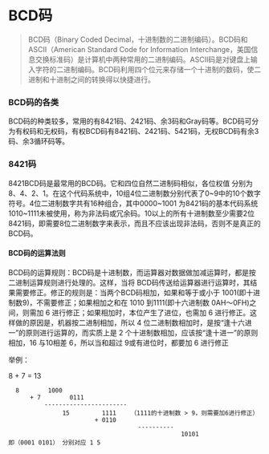 # BCD码
> BCD码（Binary Coded Decimal，十进制数的二进制编码）。BCD码和ASCII（American Standard Code for Information Interchange，美国信息交换标准码）是计算机中两种常用的二进制编码。ASCII码是对键盘上输入字符的二进制编码。BCD码利用四个位元来存储一个十进制的数码，使二进制和十进制之间的转换得以快捷进行。


### BCD码的各类
BCD码的种类较多，常用的有8421码、2421码、余3码和Gray码等。BCD码可分为有权码和无权码，有权BCD码有8421码、2421码、5421码，无权BCD码有余3码、余3循环码等。

### 8421码
8421BCD码是最常用的BCD码。它和四位自然二进制码相似，各位权值 分别为8、4、2、1。在这个代码系统中，10组4位二进制数分别代表了0~9中的10个数字符号。4位二进制数字共有16种组合，其中0000~1001 为8421码的基本代码系统1010~1111未被使用，称为非法码或冗余码。10以上的所有十进制数至少需要2位8421码，即需要8位二进制数字来表示，而且不应该出现非法码，否则不是真正的BCD码。

#### BCD码的运算法则
BCD码的运算规则：BCD码是十进制数，而运算器对数据做加减运算时，都是按二进制运算规则进行处理的。这样，当将 BCD码传送给运算器进行运算时，其结果需要修正。修正的规则是：当两个BCD码相加，如果和等于或小于 1001(即十进制数9)，不需要修正；如果相加之和在 1010 到1111(即十六进制数 0AH～0FH)之间，则需加 6 进行修正；如果相加时，本位产生了进位，也需加 6 进行修正。这样做的原因是，机器按二进制相加，所以 4 位二进制数相加时，是按“逢十六进一”的原则进行运算的，而实质上是 2 个十进制数相加，应该按“逢十进一”的原则相加，16 与10相差 6，所以当和超过 9或有进位时，都要加 6 进行修正

举例：

8 + 7 = 13


      8        1000
	      + 7        0111
		      -----------------------
			       15		  1111    （1111的十进制数 > 9，则需要加6进行修正）
							+ 0110
										----------
													10101				 即（0001 0101） 分别对应 1 5
